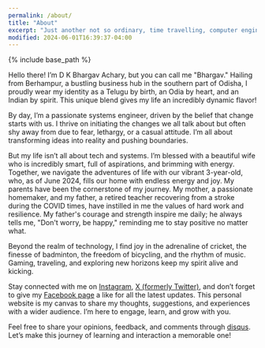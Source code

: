 ```yaml
---
permalink: /about/
title: "About"
excerpt: "Just another not so ordinary, time travelling, computer engineer."
modified: 2024-06-01T16:39:37-04:00
---
```


{% include base_path %}

Hello there! I’m D K Bhargav Achary, but you can call me "Bhargav." Hailing from Berhampur, a bustling business hub in the southern part of Odisha, I proudly wear my identity as a Telugu by birth, an Odia by heart, and an Indian by spirit.
This unique blend gives my life an incredibly dynamic flavor!

By day, I’m a passionate systems engineer, driven by the belief that change starts with us.
I thrive on initiating the changes we all talk about but often shy away from due to fear, lethargy, or a casual attitude. I’m all about transforming ideas into reality and pushing boundaries.

But my life isn’t all about tech and systems. I’m blessed with a beautiful wife who is incredibly smart, full of aspirations, and brimming with energy. Together, we navigate the adventures of life with our vibrant 3-year-old, who, as of June 2024, fills our home with endless energy and joy. My parents have been the cornerstone of my journey. My mother, a passionate homemaker, and my father, a retired teacher recovering from a stroke during the COVID times, have instilled in me the values of hard work and resilience. My father's courage and strength inspire me daily; he always tells me, "Don't worry, be happy," reminding me to stay positive no matter what.

Beyond the realm of technology, I find joy in the adrenaline of cricket, the finesse of badminton, the freedom of bicycling, and the rhythm of music. Gaming, traveling, and exploring new horizons keep my spirit alive and kicking.

Stay connected with me on <a href="https://instagram.com/bhargav_achary/" target="_blank">Instagram</a>, <a href="https://twitter.com/bhargav_achary/" target="_blank">X (formerly Twitter)</a>, and don’t forget to give my <a href="https://facebook.com/BhargavAchary.github.io" target="_blank">Facebook page</a> a like for all the latest updates. This personal website is my canvas to share my thoughts, suggestions, and experiences with a wider audience. I’m here to engage, learn, and grow with you.

Feel free to share your opinions, feedback, and comments through <a href="https://disqus.com/home/forums/bhargavacharyin/" target="_blank">disqus</a>.
Let’s make this journey of learning and interaction a memorable one!

